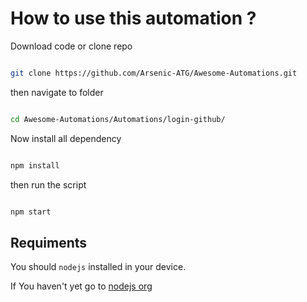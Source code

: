 # How to use this automation ?

Download code or clone repo

```bash

git clone https://github.com/Arsenic-ATG/Awesome-Automations.git

```

then navigate to folder

```bash

cd Awesome-Automations/Automations/login-github/

```

Now install all dependency

```bash

npm install

```

then run the script

```bash

npm start

```

## Requiments

You should `nodejs` installed in your device.

If You haven't yet go to [nodejs org](https://nodejs.org, 'Go to nodejs.org')
